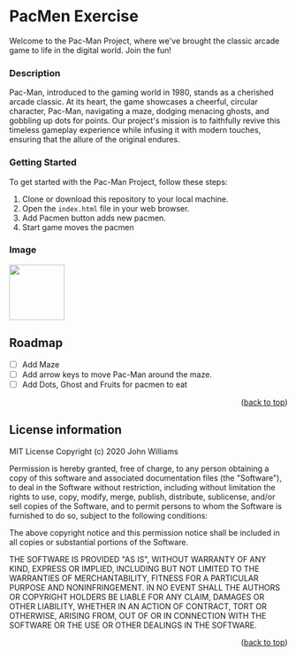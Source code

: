 <a name="readme-top"></a>
# PacMen Exercise
Welcome to the Pac-Man Project, where we've brought the classic arcade game to life in the digital world. Join the fun!

### Description
Pac-Man, introduced to the gaming world in 1980, stands as a cherished arcade classic. At its heart, the game showcases a cheerful, circular character, Pac-Man, navigating a maze, dodging menacing ghosts, and gobbling up dots for points. Our project's mission is to faithfully revive this timeless gameplay experience while infusing it with modern touches, ensuring that the allure of the original endures.

### Getting Started

To get started with the Pac-Man Project, follow these steps:

1. Clone or download this repository to your local machine.
2. Open the `index.html` file in your web browser.
3. Add Pacmen button adds new pacmen.
4. Start game moves the pacmen

### Image
<img src="https://github.com/bhavyac18/pacmen/assets/53191128/2216b935-b6cb-4881-a2ec-f9723fe19c60" width="100px">

<!-- ROADMAP -->
## Roadmap

- [ ] Add Maze
- [ ] Add arrow keys to move Pac-Man around the maze.
- [ ] Add Dots, Ghost and Fruits for pacmen to eat
      
<p align="right">(<a href="#readme-top">back to top</a>)</p>

## License information
MIT License
Copyright (c) 2020 John Williams

Permission is hereby granted, free of charge, to any person obtaining a copy
of this software and associated documentation files (the "Software"), to deal
in the Software without restriction, including without limitation the rights
to use, copy, modify, merge, publish, distribute, sublicense, and/or sell
copies of the Software, and to permit persons to whom the Software is
furnished to do so, subject to the following conditions:

The above copyright notice and this permission notice shall be included in all
copies or substantial portions of the Software.

THE SOFTWARE IS PROVIDED "AS IS", WITHOUT WARRANTY OF ANY KIND, EXPRESS OR
IMPLIED, INCLUDING BUT NOT LIMITED TO THE WARRANTIES OF MERCHANTABILITY,
FITNESS FOR A PARTICULAR PURPOSE AND NONINFRINGEMENT. IN NO EVENT SHALL THE
AUTHORS OR COPYRIGHT HOLDERS BE LIABLE FOR ANY CLAIM, DAMAGES OR OTHER
LIABILITY, WHETHER IN AN ACTION OF CONTRACT, TORT OR OTHERWISE, ARISING FROM,
OUT OF OR IN CONNECTION WITH THE SOFTWARE OR THE USE OR OTHER DEALINGS IN THE
SOFTWARE.

<p align="right">(<a href="#readme-top">back to top</a>)</p>
